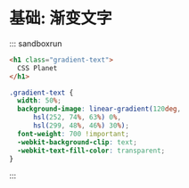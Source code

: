 # 基础: 渐变文字

::: sandboxrun

```html
<h1 class="gradient-text">
  CSS Planet
</h1>
```

```css
.gradient-text {
  width: 50%;
  background-image: linear-gradient(120deg,
      hsl(252, 74%, 63%) 0%,
      hsl(299, 48%, 46%) 30%);
  font-weight: 700 !important;
  -webkit-background-clip: text;
  -webkit-text-fill-color: transparent;
}
```

:::
